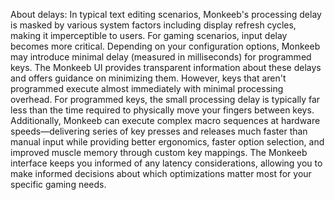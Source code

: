 About delays: In typical text editing scenarios, Monkeeb's processing delay is masked by various system factors including display refresh cycles, making it imperceptible to users.
For gaming scenarios, input delay becomes more critical. Depending on your configuration options, Monkeeb may introduce minimal delay (measured in milliseconds) for programmed keys. The Monkeeb UI provides transparent information about these delays and offers guidance on minimizing them.
However, keys that aren't programmed execute almost immediately with minimal processing overhead. For programmed keys, the small processing delay is typically far less than the time required to physically move your fingers between keys. Additionally, Monkeeb can execute complex macro sequences at hardware speeds—delivering series of key presses and releases much faster than manual input while providing better ergonomics, faster option selection, and improved muscle memory through custom key mappings.
The Monkeeb interface keeps you informed of any latency considerations, allowing you to make informed decisions about which optimizations matter most for your specific gaming needs.